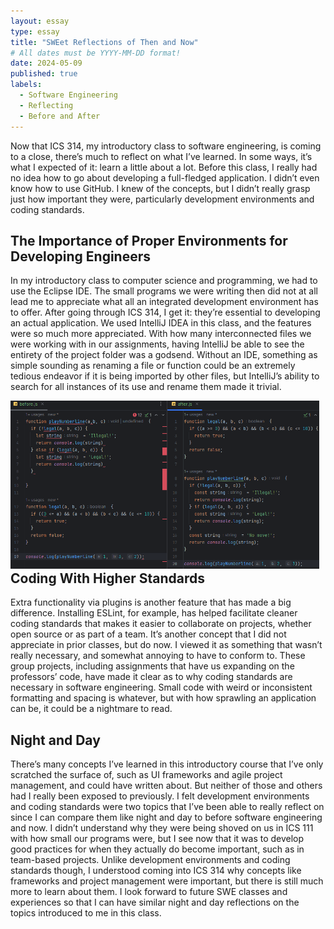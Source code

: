 ```yaml
---
layout: essay
type: essay
title: "SWEet Reflections of Then and Now"
# All dates must be YYYY-MM-DD format!
date: 2024-05-09
published: true
labels:
  - Software Engineering
  - Reflecting
  - Before and After
---
```


Now that ICS 314, my introductory class to software engineering, is coming to a close, there’s much to reflect on what I’ve learned. In some ways, it’s what I expected of it: learn a little about a lot. Before this class, I really had no idea how to go about developing a full-fledged application. I didn’t even know how to use GitHub. I knew of the concepts, but I didn’t really grasp just how important they were, particularly development environments and coding standards.

## The Importance of Proper Environments for Developing Engineers

In my introductory class to computer science and programming, we had to use the Eclipse IDE. The small programs we were writing then did not at all lead me to appreciate what all an integrated development environment has to offer. After going through ICS 314, I get it: they’re essential to developing an actual application. We used IntelliJ IDEA in this class, and the features were so much more appreciated. With how many interconnected files we were working with in our assignments, having IntelliJ be able to see the entirety of the project folder was a godsend. Without an IDE, something as simple sounding as renaming a file or function could be an extremely tedious endeavor if it is being imported by other files, but IntelliJ’s ability to search for all instances of its use and rename them made it trivial. 

<div style="float: left; margin-right: 10px;">
  <img width="600px" src="../img/codestandards.png">
</div>

## Coding With Higher Standards

Extra functionality via plugins is another feature that has made a big difference. Installing ESLint, for example, has helped facilitate cleaner coding standards that makes it easier to collaborate on projects, whether open source or as part of a team. It’s another concept that I did not appreciate in prior classes, but do now. I viewed it as something that wasn’t really necessary, and somewhat annoying to have to conform to. These group projects, including assignments that have us expanding on the professors’ code, have made it clear as to why coding standards are necessary in software engineering. Small code with weird or inconsistent formatting and spacing is whatever, but with how sprawling an application can be, it could be a nightmare to read. 

## Night and Day 

There’s many concepts I’ve learned in this introductory course that I’ve only scratched the surface of, such as UI frameworks and agile project management, and could have written about. But neither of those and others had I really been exposed to previously. I felt development environments and coding standards were two topics that I’ve been able to really reflect on since I can compare them like night and day to before software engineering and now. I didn’t understand why they were being shoved on us in ICS 111 with how small our programs were, but I see now that it was to develop good practices for when they actually do become important, such as in team-based projects. Unlike development environments and coding standards though, I understood coming into ICS 314 why concepts like frameworks and project management were important, but there is still much more to learn about them. I look forward to future SWE classes and experiences so that I can have similar night and day reflections on the topics introduced to me in this class.
